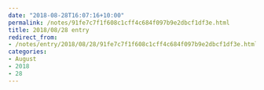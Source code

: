 ```yaml
---
date: "2018-08-28T16:07:16+10:00"
permalink: /notes/91fe7c7f1f608c1cff4c684f097b9e2dbcf1df3e.html
title: 2018/08/28 entry
redirect_from:
- /notes/entry/2018/08/28/91fe7c7f1f608c1cff4c684f097b9e2dbcf1df3e.html
categories:
- August
- 2018
- 28
---
```

